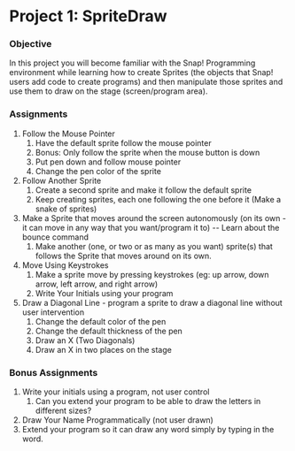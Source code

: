 # Project 1: SpriteDraw

### Objective
In this project you will become familiar with the Snap! Programming environment while learning how to create Sprites (the objects that Snap! users add code to create programs) and then manipulate those sprites and use them to draw on the stage (screen/program area).

### Assignments
1. Follow the Mouse Pointer
   1. Have the default sprite follow the mouse pointer
   1. Bonus: Only follow the sprite when the mouse button is down
   1. Put pen down and follow mouse pointer
   1. Change the pen color of the sprite
1. Follow Another Sprite
   1. Create a second sprite and make it follow the default sprite
   1. Keep creating sprites, each one following the one before it (Make a snake of sprites)
1. Make a Sprite that moves around the screen autonomously (on its own - it can move in any way that you want/program it to) -- Learn about the bounce command
   1. Make another (one, or two or as many as you want) sprite(s) that follows the Sprite that moves around on its own.
1. Move Using Keystrokes
   1. Make a sprite move by pressing keystrokes (eg: up arrow, down arrow, left arrow, and right arrow)
   1. Write Your Initials using your program
1. Draw a Diagonal Line - program a sprite to draw a diagonal line without user intervention
   1. Change the default color of the pen
   1. Change the default thickness of the pen
   1. Draw an X (Two Diagonals)
   1. Draw an X in two places on the stage

### Bonus Assignments
1. Write your initials using a program, not user control
   1. Can you extend your program to be able to draw the letters in different sizes?
1. Draw Your Name Programmatically (not user drawn)
1. Extend your program so it can draw any word simply by typing in the word.

